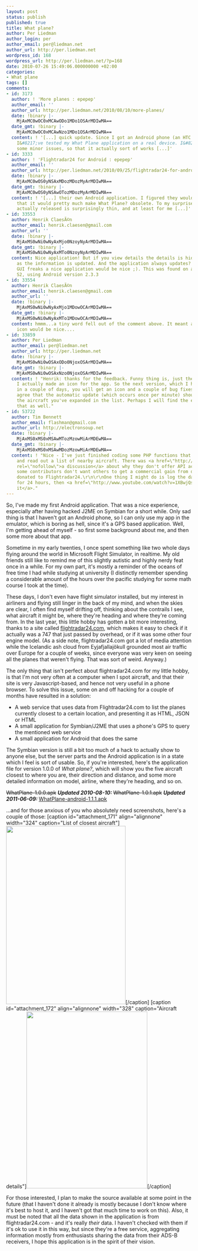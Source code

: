 ```yaml
---
layout: post
status: publish
published: true
title: What plane?
author: Per Liedman
author_login: per
author_email: per@liedman.net
author_url: http://per.liedman.net
wordpress_id: 168
wordpress_url: http://per.liedman.net/?p=168
date: 2010-07-26 15:49:06.000000000 +02:00
categories:
- What plane
tags: []
comments:
- id: 3173
  author: ! 'More planes : epepep'
  author_email: ''
  author_url: http://per.liedman.net/2010/08/10/more-planes/
  date: !binary |-
    MjAxMC0wOC0xMCAwODo1MDo1OSArMDIwMA==
  date_gmt: !binary |-
    MjAxMC0wOC0xMCAwNzo1MDo1OSArMDIwMA==
  content: ! '[...] quick update. Since I got an Android phone (an HTC Desire, yay!),
    I&#8217;ve tested my What Plane application on a real device. I&#8217;ve fixed
    some minor issues, so that it actually sort of works [...]'
- id: 3333
  author: ! 'Flightradar24 for Android : epepep'
  author_email: ''
  author_url: http://per.liedman.net/2010/09/25/flightradar24-for-android/
  date: !binary |-
    MjAxMC0wOS0yNSAxMDozMDozMyArMDIwMA==
  date_gmt: !binary |-
    MjAxMC0wOS0yNSAwOTozMDozMyArMDIwMA==
  content: ! '[...] their own Android application. I figured they would do that, and
    that it would pretty much make What Plane? obsolete. To my surprise, the app they
    actually released is surprisingly thin, and at least for me [...]'
- id: 33553
  author: Henrik ClaesÃ©n
  author_email: henrik.claesen@gmail.com
  author_url: ''
  date: !binary |-
    MjAxMS0wNi0wNyAxMjo0NzoyNyArMDIwMA==
  date_gmt: !binary |-
    MjAxMS0wNi0wNyAxMTo0NzoyNyArMDIwMA==
  content: Nice application! But if you view details the details is hided as soon
    as the information is updated. And the application always updates?! And for the
    GUI freaks a nice application would be nice ;). This was found on a Samsung Galaxy
    S2, using Android version 2.3.3
- id: 33554
  author: Henrik ClaesÃ©n
  author_email: henrik.claesen@gmail.com
  author_url: ''
  date: !binary |-
    MjAxMS0wNi0wNyAxMjo1MDowOCArMDIwMA==
  date_gmt: !binary |-
    MjAxMS0wNi0wNyAxMTo1MDowOCArMDIwMA==
  content: hmmm...a tiny word fell out of the comment above. It meant a application
    icon would be nice....
- id: 33859
  author: Per Liedman
  author_email: per@liedman.net
  author_url: http://per.liedman.net
  date: !binary |-
    MjAxMS0wNi0wOSAxODo0NjoxOSArMDIwMA==
  date_gmt: !binary |-
    MjAxMS0wNi0wOSAxNzo0NjoxOSArMDIwMA==
  content: ! "Henrik: thanks for the feedback. Funny thing is, just the other day,
    I actually made an icon for the app. So the next version, which I hope to release
    in a couple of days, you will get an icon and a couple of bug fixes.\r\n\r\nI
    agree that the automatic update (which occurs once per minute) shouldn't close
    the aircraft you've expanded in the list. Perhaps I will find the energy to fix
    that as well."
- id: 53722
  author: Tim Bennett
  author_email: flashman@gmail.com
  author_url: http://electronsoup.net
  date: !binary |-
    MjAxMS0xMS0xMSAwMTozMzowMiArMDEwMA==
  date_gmt: !binary |-
    MjAxMS0xMS0xMSAwMDozMzowMiArMDEwMA==
  content: ! "Nice - I've just finished coding some PHP functions that take PlaneFeed.json
    and read out a list of nearby aircraft. There was <a href=\"http://forum.flightradar24.com/archive/index.php/t-24.html\"
    rel=\"nofollow\">a discussion</a> about why they don't offer API access. Apparently
    some contributors don't want others to get a commercial gain from data that they
    donated to Flightradar24.\r\n\r\nOne thing I might do is log the data for my city
    for 24 hours, then <a href=\"http://www.youtube.com/watch?v=1XBwjQsOEeg\" rel=\"nofollow\">visualize
    it</a>."
---
```

So, I've made my first Android application. That was a nice experience, especially after having hacked J2ME on Symbian for a short while. Only sad thing is that I haven't got an Android phone, so I can only use my app in the emulator, which is boring as hell, since it's a GPS based application. Well, I'm getting ahead of myself - so first some background about me, and then some more about that app.

Sometime in my early twenties, I once spent something like two whole days flying around the world in Microsoft Flight Simulator, in realtime. My old friends still like to remind me of this slightly autistic and highly nerdy feat once in a while. For my own part, it's mostly a reminder of the oceans of free time I had while studying at university (I distinctly remember spending a considerable amount of the hours over the pacific studying for some math course I took at the time).

These days, I don't even have flight simulator installed, but my interest in airliners and flying still linger in the back of my mind, and when the skies are clear, I often find myself drifting off, thinking about the contrails I see, what aircraft it might be, where they're heading and where they're coming from. In the last year, this little hobby has gotten a bit more interesting, thanks to a site called <a href="http://flightradar24.com/">flightradar24.com</a>, which makes it easy to check if it actually was a 747 that just passed by overhead, or if it was some other four engine model. (As a side note, flightradar24.com got a lot of media attention while the Icelandic ash cloud from Eyjafjallajökull grounded most air traffic over Europe for a couple of weeks, since everyone was very keen on seeing all the planes that weren't flying. That was sort of weird. Anyway.)

The only thing that isn't perfect about flightradar24.com for my little hobby, is that I'm not very often at a computer when I spot aircraft, and that their site is very Javascript-based, and hence not very useful in a phone browser. To solve this issue, some on and off hacking for a couple of months have resulted in a solution:

<ul>
  <li>A web service that uses data from Flightradar24.com to list the planes currently closest to a certain location, and presenting it as HTML, JSON or HTML</li>
  <li>A small application for Symbian/J2ME that uses a phone's GPS to query the mentioned web service</li>
  <li>A small application for Android that does the same</li>
</ul>

The Symbian version is still a bit too much of a hack to actually show to anyone else, but the server parts and the Android application is in a state which I feel is sort of usable. So, if you're interested, here's the application file for version 1.0.0 of <em>What plane?</em>, which will show you the five aircraft closest to where you are, their direction and distance, and some more detailed information on model, airline, where they're heading, and so on.

<del datetime="2010-08-10T07:40:30+00:00">WhatPlane-1.0.0.apk</del>
<em><strong>Updated 2010-08-10: </strong></em><del datetime="2011-06-09T21:20:36+00:00">WhatPlane-1.0.1.apk</del>
<em><strong>Updated 2011-06-09: </strong></em><a href="http://www.liedman.net/share/WhatPlane-android-1.1.1.apk">WhatPlane-android-1.1.1.apk</a>

...and for those anxious of you who absolutely need screenshots, here's a couple of those:
[caption id="attachment_171" align="alignnone" width="324" caption="List of closest aircraft"]<a href="http://per.liedman.net/wp-content/uploads/2010/07/Whatplane-screenshot1.png"><img src="http://per.liedman.net/wp-content/uploads/2010/07/Whatplane-screenshot1.png" alt="" title="Screenshot 1" width="324" height="484" class="size-full wp-image-171" /></a>[/caption]
[caption id="attachment_172" align="alignnone" width="328" caption="Aircraft details"]<a href="http://per.liedman.net/wp-content/uploads/2010/07/Whatplane-screenshot2.png"><img src="http://per.liedman.net/wp-content/uploads/2010/07/Whatplane-screenshot2.png" alt="" title="Whatplane-screenshot2" width="328" height="480" class="size-full wp-image-172" /></a>[/caption]

For those interested, I plan to make the source available at some point in the future (that I haven't done it already is mostly because I don't know where it's best to host it, and I haven't got that much time to work on this). Also, it must be noted that all the data shown in the application is from flightradar24.com - and it's really <em>their</em> data. I haven't checked with them if it's ok to use it in this way, but since they're a free service, aggregating information mostly from enthusiasts sharing the data from their ADS-B receivers, I hope this application is in the spirit of their vision.
